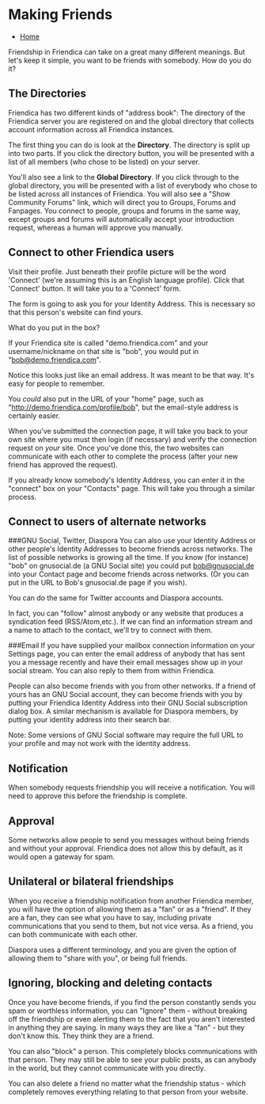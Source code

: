 Making Friends
==============

* [Home](help)

Friendship in Friendica can take on a great many different meanings.
But let's keep it simple, you want to be friends with somebody.
How do you do it?

The Directories
---
Friendica has two different kinds of "address book":
The directory of the Friendica server you are registered on and the global directory that collects account information across all Friendica instances.

The first thing you can do is look at the **Directory**.
The directory is split up into two parts.
If you click the directory button, you will be presented with a list of all members (who chose to be listed) on your server.

You'll also see a link to the **Global Directory**.
If you click through to the global directory, you will be presented with a list of everybody who chose to be listed across all instances of Friendica.
You will also see a "Show Community Forums" link, which will direct you to Groups, Forums and Fanpages.
You connect to people, groups and forums in the same way, except groups and forums will automatically accept your introduction request, whereas a human will approve you manually.

Connect to other Friendica users
---

Visit their profile.
Just beneath their profile picture will be the word 'Connect' (we're assuming this is an English language profile).
Click that 'Connect' button.
It will take you to a 'Connect' form.

The form is going to ask you for your Identity Address.
This is necessary so that this person's website can find yours. 

What do you put in the box?

If your Friendica site is called "demo.friendica.com" and your username/nickname on that site is "bob", you would put in "bob@demo.friendica.com". 

Notice this looks just like an email address.
It was meant to be that way.
It's easy for people to remember.

You *could* also put in the URL of your "home" page, such as "http://demo.friendica.com/profile/bob", but the email-style address is certainly easier.

When you've submitted the connection page, it will take you back to your own site where you must then login (if necessary) and verify the connection request on *your* site.
Once you've done this, the two websites can communicate with each other to complete the process (after your new friend has approved the request). 

If you already know somebody's Identity Address, you can enter it in the "connect" box on your "Contacts" page.
This will take you through a similar process.


Connect to users of alternate networks
---
###GNU Social, Twitter, Diaspora
You can also use your Identity Address or other people's Identity Addresses to become friends across networks.
The list of possible networks is growing all the time.
If you know (for instance) "bob" on gnusocial.de (a GNU Social site) you could put bob@gnusocial.de into your Contact page and become friends across networks.
(Or you can put in the URL to Bob's gnusocial.de page if you wish).

You can do the same for Twitter accounts and Diaspora accounts.

In fact, you can "follow" almost anybody or any website that produces a syndication feed (RSS/Atom,etc.).
If we can find an information stream and a name to attach to the contact, we'll try to connect with them. 

###Email
If you have supplied your mailbox connection information on your Settings page, you can enter the email address of anybody that has sent you a message recently and have their email messages show up in your social stream.
You can also reply to them from within Friendica.  

People can also become friends with you from other networks.
If a friend of yours has an GNU Social account, they can become friends with you by putting your Friendica Identity Address into their GNU Social subscription dialog box.
A similar mechanism is available for Diaspora members, by putting your identity address into their search bar. 

Note: Some versions of GNU Social software may require the full URL to your profile and may not work with the identity address.

Notification
---
When somebody requests friendship you will receive a notification.
You will need to approve this before the friendship is complete.

Approval
---
Some networks allow people to send you messages without being friends and without your approval.
Friendica does not allow this by default, as it would open a gateway for spam. 

Unilateral or bilateral friendships
---
When you receive a friendship notification from another Friendica member, you will have the option of allowing them as a "fan" or as a "friend".
If they are a fan, they can see what you have to say, including private communications that you send to them, but not vice versa.
As a friend, you can both communicate with each other. 

Diaspora uses a different terminology, and you are given the option of allowing them to "share with you", or being full friends. 

Ignoring, blocking and deleting contacts
---
Once you have become friends, if you find the person constantly sends you spam or worthless information, you can "Ignore" them - without breaking off the friendship or even alerting them to the fact that you aren't interested in anything they are saying.
In many ways they are like a "fan" - but they don't know this.
They think they are a friend. 

You can also "block" a person.
This completely blocks communications with that person.
They may still be able to see your public posts, as can anybody in the world, but they cannot communicate with you directly. 

You can also delete a friend no matter what the friendship status - which completely removes everything relating to that person from your website.
